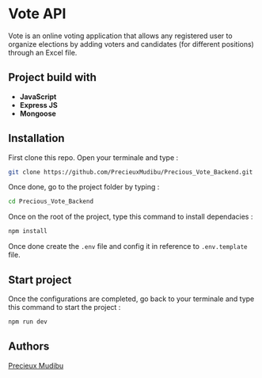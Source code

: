 # **Vote API**

Vote is an online voting application that allows any registered user to organize elections by adding voters and candidates (for different positions) through an Excel file.

## Project build with

* **JavaScript**
* **Express JS**
* **Mongoose**


## Installation

First clone this repo. Open your terminale and type :

```bash
git clone https://github.com/PrecieuxMudibu/Precious_Vote_Backend.git
```

Once done, go to the project folder by typing :

```bash
cd Precious_Vote_Backend
```

Once on the root of the project, type this command to install dependacies :

```bash
npm install
```

Once done create the `.env` file and config it in reference to `.env.template` file.


## Start project

Once the configurations are completed, go back to your terminale and type this command to start the project :

```bash
npm run dev
```


## Authors

[Precieux Mudibu](https://github.com/PrecieuxMudibu)